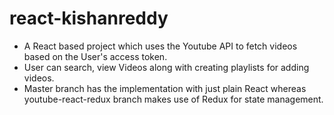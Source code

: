 # react-kishanreddy

* A React based project which uses the Youtube API to fetch videos based on the User's access token.
* User can search, view Videos along with creating playlists for adding videos.
* Master branch has the implementation with just plain React whereas youtube-react-redux branch makes use of Redux for state management.
